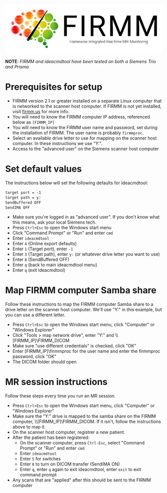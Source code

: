 ![Logo](img/FirmmLogo.png)

**NOTE**: *FIRMM and ideacmdtool have been tested on both a Siemens Trio and Prisma*

# Prerequisites for setup

* FIRMM version 2.1 or greater installed on a separate Linux computer that is networked to the scanner host computer. If FIRMM is not yet installed, visit [firmm.us](http://firmm.us) for more info.
* You will need to know the FIRMM computer IP address, referenced below as `[FIRMM_IP]`
* You will need to know the FIRMM user name and password, set during the installation of FIRMM. The user name is probably `firmmproc`.
* Select an available drive letter to use for mapping on the scanner host computer. In these instructions we use "Y:".
* Access to the "advanced user" on the Siemens scanner host computer

# Set default values

The instructions below will set the following defaults for ideacmdtool:

```
target port = -1
target path = y:
SendBuffered OFF
SendIMA OFF
```

* Make sure you're logged in as "advanced user". If you don't know what this means, ask your local Siemens tech.
* Press `Ctrl+Esc` to open the Windows start menu
* Click "Command Prompt" or "Run" and enter `cmd`
* Enter `ideacmdtool`
* Enter `4` (Online export defaults)
* Enter `1` (Target port), enter `-1`
* Enter `3` (Target path), enter `y:` (or whatever drive letter you want to use)
* Enter `8` (SendBuffered OFF)
* Enter `q` (back to main ideacmdtool menu)
* Enter `q` (exit ideacmdtool)

# Map FIRMM computer Samba share

Follow these instructions to map the FIRMM computer Samba share to a drive letter on the scanner host computer. We'll use "Y:" in this example, but you can use a different letter.

* Press `Ctrl+Esc` to open the Windows start menu, click "Computer" or "Windows Explorer"
* Click "Tools > map network drive", enter "Y:" and \\\\[FIRMM_IP]\\FIRMM_DICOM
* Make sure "use different credentials" is checked, click "OK"
* Enter [FIRMM_IP]\\firmmproc for the user name and enter the firmmproc password, click "OK"
* The DICOM folder should open

<div class="page-break"></div>

# MR session instructions

Follow these steps every time you run an MR session.

* Press `Ctrl+Esc` to open the Windows start menu, click "Computer" or "Windows Explorer"
* Make sure the "Y:" drive is mapped to the samba share on the FIRMM computer, \\\\[FIRMM_IP]\\FIRMM_DICOM. If it isn't, follow the instructions above to map it.
* On the scanner host computer, registrer a new patient.
* After the patient has been registered:
    - On the scanner computer, press `Ctrl-Esc`, select "Command Prompt" or "Run" and enter `cmd`
    - Enter `ideacmdtool`
    - Enter `5` for switches
    - Enter `8` to turn on DICOM transfer (SendIMA ON)
    - Enter `q`, enter `q` again to exit ideacmdtool, enter `exit` to exit command prompt
* Any scans that are "applied" after this should be sent to the FIRMM computer

